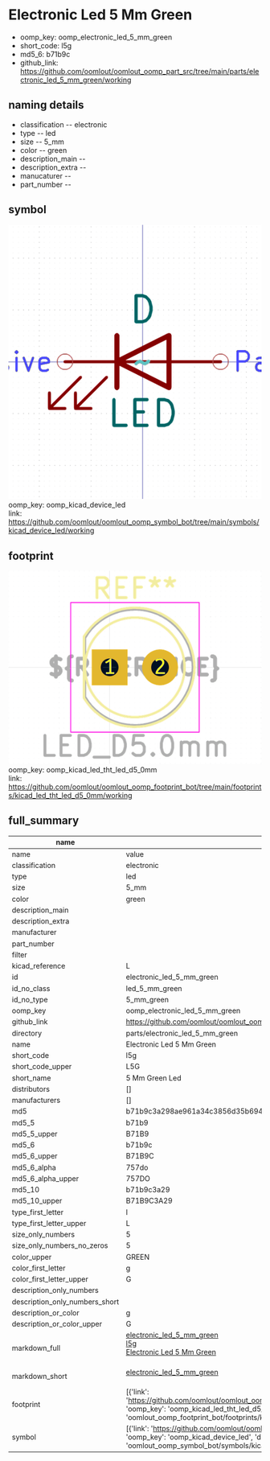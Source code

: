 # Electronic Led 5 Mm Green

  
* oomp_key: oomp_electronic_led_5_mm_green 
* short_code: l5g
* md5_6: b71b9c  
* github_link: https://github.com/oomlout/oomlout_oomp_part_src/tree/main/parts/electronic_led_5_mm_green/working  
## naming details
* classification -- electronic
* type -- led
* size -- 5_mm
* color -- green
* description_main -- 
* description_extra -- 
* manucaturer -- 
* part_number -- 



## symbol

![](symbol/0/working/working_600.png)  
oomp_key: oomp_kicad_device_led  
link: https://github.com/oomlout/oomlout_oomp_symbol_bot/tree/main/symbols/kicad_device_led/working  

## footprint

![](footprint/0/working/working_600.png)  
oomp_key: oomp_kicad_led_tht_led_d5_0mm  
link: https://github.com/oomlout/oomlout_oomp_footprint_bot/tree/main/footprints/kicad_led_tht_led_d5_0mm/working  

## full_summary
| name | value | 
| --- | --- | 
| name | value | 
| classification | electronic | 
| type | led | 
| size | 5_mm | 
| color | green | 
| description_main |  | 
| description_extra |  | 
| manufacturer |  | 
| part_number |  | 
| filter |  | 
| kicad_reference | L | 
| id | electronic_led_5_mm_green | 
| id_no_class | led_5_mm_green | 
| id_no_type | 5_mm_green | 
| oomp_key | oomp_electronic_led_5_mm_green | 
| github_link | https://github.com/oomlout/oomlout_oomp_part_src/tree/main/parts/electronic_led_5_mm_green/working | 
| directory | parts/electronic_led_5_mm_green | 
| name | Electronic Led 5 Mm Green | 
| short_code | l5g | 
| short_code_upper | L5G | 
| short_name | 5 Mm Green Led | 
| distributors | [] | 
| manufacturers | [] | 
| md5 | b71b9c3a298ae961a34c3856d35b694e | 
| md5_5 | b71b9 | 
| md5_5_upper | B71B9 | 
| md5_6 | b71b9c | 
| md5_6_upper | B71B9C | 
| md5_6_alpha | 757do | 
| md5_6_alpha_upper | 757DO | 
| md5_10 | b71b9c3a29 | 
| md5_10_upper | B71B9C3A29 | 
| type_first_letter | l | 
| type_first_letter_upper | L | 
| size_only_numbers | 5 | 
| size_only_numbers_no_zeros | 5 | 
| color_upper | GREEN | 
| color_first_letter | g | 
| color_first_letter_upper | G | 
| description_only_numbers |  | 
| description_only_numbers_short |   | 
| description_or_color | g  | 
| description_or_color_upper | G  | 
| markdown_full | [electronic_led_5_mm_green](https://github.com/oomlout/oomlout_oomp_part_src/tree/main/parts/electronic_led_5_mm_green/working)<br>[l5g](https://github.com/oomlout/oomlout_oomp_part_src/tree/main/parts/electronic_led_5_mm_green/working)<br>[Electronic Led 5 Mm Green](https://github.com/oomlout/oomlout_oomp_part_src/tree/main/parts/electronic_led_5_mm_green/working)<br><br> | 
| markdown_short | [electronic_led_5_mm_green](https://github.com/oomlout/oomlout_oomp_part_src/tree/main/parts/electronic_led_5_mm_green/working)<br><br> | 
| footprint | [{'link': 'https://github.com/oomlout/oomlout_oomp_footprint_bot/tree/main/foootprntss/kicad_led_tht_led_d5_0mm', 'oomp_key': 'oomp_kicad_led_tht_led_d5_0mm', 'directory': 'oomlout_oomp_footprint_bot/footprints/kicad_led_tht_led_d5_0mm//working/working.kicad_mod'}] | 
| symbol | [{'link': 'https://github.com/oomlout/oomlout_oomp_symbol_bot/tree/main/symbols/kicad_device_led', 'oomp_key': 'oomp_kicad_device_led', 'directory': 'oomlout_oomp_symbol_bot/symbols/kicad_device_led//working/working.kicad_sym'}] | 
